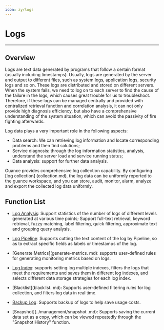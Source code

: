 ```yaml
---
icon: zy/logs
---
```

# Logs
---

## Overview 

Logs are text data generated by programs that follow a certain format (usually including timestamps). Usually, logs are generated by the server and output to different files, such as system logs, application logs, security logs and so on. These logs are distributed and stored on different servers. When the system fails, we need to log on to each server to find the cause of the failure in the logs, which causes great trouble for us to troubleshoot. Therefore, if these logs can be managed centrally and provided with centralized retrieval function and correlation analysis, it can not only provide high diagnosis efficiency, but also have a comprehensive understanding of the system situation, which can avoid the passivity of fire fighting afterwards. 

Log data plays a very important role in the following aspects: 

- Data search: We can retrieving log information and locate corresponding problems and then find solutions; 
- Service diagnosis: through the log information statistics, analysis, understand the server load and service running status;
- Data analysis: support for further data analysis. 

Guance provides comprehensive log collection capability. By configuring [log collection] (collection.md), the log data can be uniformly reported to the guance workspace, and you can store, audit, monitor, alarm, analyze and export the collected log data uniformly. 

## Function List

- [Log Analysis](explorer.md): Support statistics of the number of logs of different levels generated at various time points; Support full-text retrieval, keyword retrieval, fuzzy matching, label filtering, quick filtering, approximate text and grouping query analysis.

- [Log Pipeline](pipelines/index.md): Supports cutting the text content of the log by Pipeline, so as to extract specific fields as labels or timestamps of the log.

- [Generate Metrics](generate-metrics. md): supports user-defined rules for generating monitoring metrics based on logs.

- [Log Index](multi-index.md): supports setting log multiple indexes, filters the logs that meet the requirements and saves them in different log indexes, and selects different data storage strategies for each log index. 
- [Blacklist](blacklist. md): Supports user-defined filtering rules for log collection, and filters log data in real time. 
- [Backup Log](backup.md): Supports backup of logs to help save usage costs. 
- [Snapshot](../management/snapshot .md): Supports saving the current data set as a copy, which can be viewed repeatedly through the "Snapshot History" function. 
